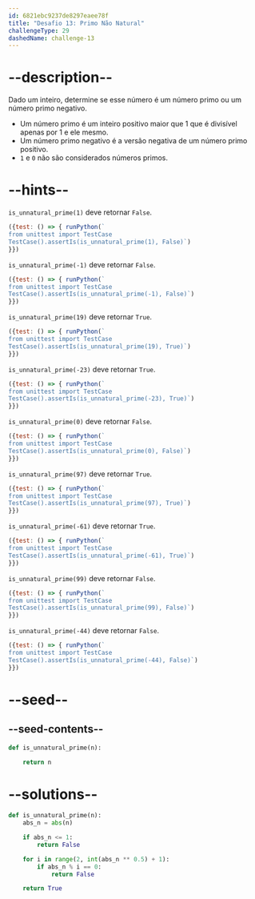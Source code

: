 ```yaml
---
id: 6821ebc9237de8297eaee78f
title: "Desafio 13: Primo Não Natural"
challengeType: 29
dashedName: challenge-13
---
```


# --description--

Dado um inteiro, determine se esse número é um número primo ou um número primo negativo.

- Um número primo é um inteiro positivo maior que 1 que é divisível apenas por 1 e ele mesmo.
- Um número primo negativo é a versão negativa de um número primo positivo.
- `1` e `0` não são considerados números primos.

# --hints--

`is_unnatural_prime(1)` deve retornar `False`.

```js
({test: () => { runPython(`
from unittest import TestCase
TestCase().assertIs(is_unnatural_prime(1), False)`)
}})
```

`is_unnatural_prime(-1)` deve retornar `False`.

```js
({test: () => { runPython(`
from unittest import TestCase
TestCase().assertIs(is_unnatural_prime(-1), False)`)
}})
```

`is_unnatural_prime(19)` deve retornar `True`.

```js
({test: () => { runPython(`
from unittest import TestCase
TestCase().assertIs(is_unnatural_prime(19), True)`)
}})
```

`is_unnatural_prime(-23)` deve retornar `True`.

```js
({test: () => { runPython(`
from unittest import TestCase
TestCase().assertIs(is_unnatural_prime(-23), True)`)
}})
```

`is_unnatural_prime(0)` deve retornar `False`.

```js
({test: () => { runPython(`
from unittest import TestCase
TestCase().assertIs(is_unnatural_prime(0), False)`)
}})
```

`is_unnatural_prime(97)` deve retornar `True`.

```js
({test: () => { runPython(`
from unittest import TestCase
TestCase().assertIs(is_unnatural_prime(97), True)`)
}})
```

`is_unnatural_prime(-61)` deve retornar `True`.

```js
({test: () => { runPython(`
from unittest import TestCase
TestCase().assertIs(is_unnatural_prime(-61), True)`)
}})
```

`is_unnatural_prime(99)` deve retornar `False`.

```js
({test: () => { runPython(`
from unittest import TestCase
TestCase().assertIs(is_unnatural_prime(99), False)`)
}})
```

`is_unnatural_prime(-44)` deve retornar `False`.

```js
({test: () => { runPython(`
from unittest import TestCase
TestCase().assertIs(is_unnatural_prime(-44), False)`)
}})
```

# --seed--

## --seed-contents--

```py
def is_unnatural_prime(n):

    return n
```

# --solutions--

```py
def is_unnatural_prime(n):
    abs_n = abs(n)

    if abs_n <= 1:
        return False

    for i in range(2, int(abs_n ** 0.5) + 1):
        if abs_n % i == 0:
            return False

    return True
```

